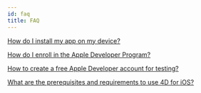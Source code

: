 ```yaml
---
id: faq
title: FAQ
---
```


[How do I install my app on my device?](InstallonDevice.html)

[How do I enroll in the Apple Developer Program?](Deployment.html)

[How to create a free Apple Developer account for testing?](Freedeveloperaccount.html)

[What are the prerequisites and requirements to use 4D for iOS?](prerequisites.html)